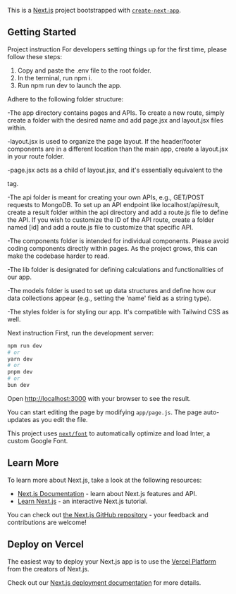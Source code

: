 This is a [Next.js](https://nextjs.org/) project bootstrapped with [`create-next-app`](https://github.com/vercel/next.js/tree/canary/packages/create-next-app).

## Getting Started

Project instruction
For developers setting things up for the first time, please follow these steps:

1. Copy and paste the .env file to the root folder.
2. In the terminal, run npm i.
3. Run npm run dev to launch the app.

Adhere to the following folder structure:

-The app directory contains pages and APIs. To create a new route, simply create a folder with the desired name and add page.jsx and layout.jsx files within.

-layout.jsx is used to organize the page layout. If the header/footer components are in a different location than the main app, create a layout.jsx in your route folder.

-page.jsx acts as a child of layout.jsx, and it's essentially equivalent to the <main> tag.

-The api folder is meant for creating your own APIs, e.g., GET/POST requests to MongoDB. To set up an API endpoint like localhost/api/result, create a result folder within the api directory and add a route.js file to define the API. If you wish to customize the ID of the API route, create a folder named [id] and add a route.js file to customize that specific API.

-The components folder is intended for individual components. Please avoid coding components directly within pages. As the project grows, this can make the codebase harder to read.

-The lib folder is designated for defining calculations and functionalities of our app.

-The models folder is used to set up data structures and define how our data collections appear (e.g., setting the 'name' field as a string type).

-The styles folder is for styling our app. It's compatible with Tailwind CSS as well.

Next instruction
First, run the development server:

```bash
npm run dev
# or
yarn dev
# or
pnpm dev
# or
bun dev
```

Open [http://localhost:3000](http://localhost:3000) with your browser to see the result.

You can start editing the page by modifying `app/page.js`. The page auto-updates as you edit the file.

This project uses [`next/font`](https://nextjs.org/docs/basic-features/font-optimization) to automatically optimize and load Inter, a custom Google Font.

## Learn More

To learn more about Next.js, take a look at the following resources:

- [Next.js Documentation](https://nextjs.org/docs) - learn about Next.js features and API.
- [Learn Next.js](https://nextjs.org/learn) - an interactive Next.js tutorial.

You can check out [the Next.js GitHub repository](https://github.com/vercel/next.js/) - your feedback and contributions are welcome!

## Deploy on Vercel

The easiest way to deploy your Next.js app is to use the [Vercel Platform](https://vercel.com/new?utm_medium=default-template&filter=next.js&utm_source=create-next-app&utm_campaign=create-next-app-readme) from the creators of Next.js.

Check out our [Next.js deployment documentation](https://nextjs.org/docs/deployment) for more details.
